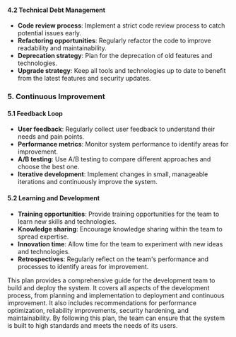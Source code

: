 #### 4.2 Technical Debt Management
- **Code review process**: Implement a strict code review process to catch potential issues early.
- **Refactoring opportunities**: Regularly refactor the code to improve readability and maintainability.
- **Deprecation strategy**: Plan for the deprecation of old features and technologies.
- **Upgrade strategy**: Keep all tools and technologies up to date to benefit from the latest features and security updates.

### 5. Continuous Improvement
#### 5.1 Feedback Loop
- **User feedback**: Regularly collect user feedback to understand their needs and pain points.
- **Performance metrics**: Monitor system performance to identify areas for improvement.
- **A/B testing**: Use A/B testing to compare different approaches and choose the best one.
- **Iterative development**: Implement changes in small, manageable iterations and continuously improve the system.

#### 5.2 Learning and Development
- **Training opportunities**: Provide training opportunities for the team to learn new skills and technologies.
- **Knowledge sharing**: Encourage knowledge sharing within the team to spread expertise.
- **Innovation time**: Allow time for the team to experiment with new ideas and technologies.
- **Retrospectives**: Regularly reflect on the team's performance and processes to identify areas for improvement.

This plan provides a comprehensive guide for the development team to build and deploy the system. It covers all aspects of the development process, from planning and implementation to deployment and continuous improvement. It also includes recommendations for performance optimization, reliability improvements, security hardening, and maintainability. By following this plan, the team can ensure that the system is built to high standards and meets the needs of its users.